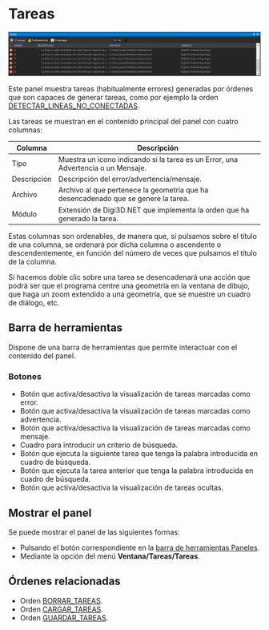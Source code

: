 # Tareas

![Panel de tareas](../../../.gitbook/assets/paneltareas.png)

Este panel muestra tareas (habitualmente errores) generadas por órdenes que son capaces de generar tareas, como por ejemplo la orden [DETECTAR_LINEAS_NO_CONECTADAS](../ventana-de-dibujo/ordenes/d/detectar-bucles.md).

Las tareas se muestran en el contenido principal del panel con cuatro columnas:

| Columna     | Descripción                                                                        |
| ----------- | ---------------------------------------------------------------------------------- |
| Tipo        | Muestra un icono indicando si la tarea es un Error, una Advertencia o un Mensaje.  |
| Descripción | Descripción del error/advertencia/mensaje.                                         |
| Archivo     | Archivo al que pertenece la geometría que ha desencadenado que se genere la tarea. |
| Módulo      | Extensión de Digi3D.NET que implementa la orden que ha generado la tarea.          |

Estas columnas son ordenables, de manera que, si pulsamos sobre el título de una columna, se ordenará por dicha columna o ascendente o descendentemente, en función del número de veces que pulsamos el título de la columna.

Si hacemos doble clic sobre una tarea se desencadenará una acción que podrá ser que el programa centre una geometría en la ventana de dibujo, que haga un zoom extendido a una geometría, que se muestre un cuadro de diálogo, etc.

## Barra de herramientas

Dispone de una barra de herramientas que permite interactuar con el contenido del panel.

### Botones

* Botón que activa/desactiva la visualización de tareas marcadas como error.
* Botón que activa/desactiva la visualización de tareas marcadas como advertencia.
* Botón que activa/desactiva la visualización de tareas marcadas como mensaje.
* Cuadro para introducir un criterio de búsqueda.
* Botón que ejecuta la siguiente tarea que tenga la palabra introducida en cuadro de búsqueda.
* Botón que ejecuta la tarea anterior que tenga la palabra introducida en cuadro de búsqueda.
* Botón que activa/desactiva la visualización de tareas ocultas.

## Mostrar el panel

Se puede mostrar el panel de las siguientes formas:

* Pulsando el botón correspondiente en la [barra de herramientas Paneles](../barras-de-herramientas/paneles.md).
* Mediante la opción del menú **Ventana/Tareas/Tareas**.

## Órdenes relacionadas

* Orden [BORRAR_TAREAS](../ventana-de-dibujo/ordenes/b/borrar-tareas.md).
* Orden [CARGAR_TAREAS](../ventana-de-dibujo/ordenes/c/cargar-tareas.md).
* Orden [GUARDAR_TAREAS](../ventana-de-dibujo/ordenes/g/guardar-tareas.md).
